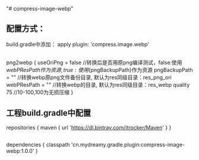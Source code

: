 "# compress-image-webp"

## 配置方式：
build.gradle中添加：
apply plugin: 'compress.image.webp'
## 
png2webp {
    useOriPng = false  //转换后是否用原png编译测试，false:使用${webPResPath}作为资源,true:使用${pngBackupPath}作为资源
    pngBackupPath = "" //转换webp原png文件备份目录, 默认为res同级目录：res_png_ori
    webPResPath = ""   //转换webp的目录, 默认为res同级目录：res_webp
    quality 75         //10-100,100为无损压缩
}


## 工程build.gradle中配置
repositories {
        maven {
        url 'https://dl.bintray.com/itrocker/Maven'
        }
}
    
##    
dependencies {
    classpath 'cn.mydreamy.gradle.plugin:compress-image-webp:1.0.0'
}
    
    
